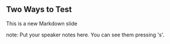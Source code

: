 ##  Two Ways to Test

This is a new Markdown slide

note:
    Put your speaker notes here.
    You can see them pressing 's'.
